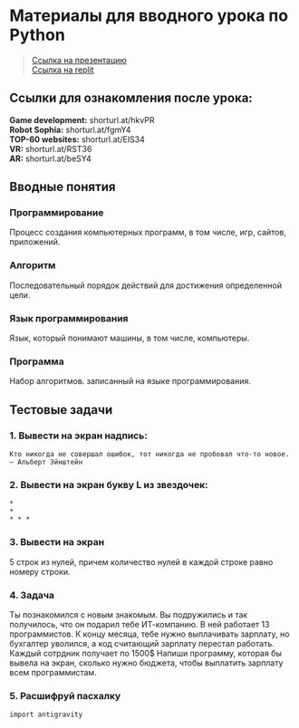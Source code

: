 
# Материалы для вводного урока по Python

> [Ссылка на презентацию](https://drive.google.com/file/d/1Xfu7KYWFj3KKDQYLOJeLfN5S-ec3EYE7/view?usp=sharing) <br>
> [Ссылка на replit](https://replit.com/~)

## Ссылки для ознакомления после урока:

**Game development:** shorturl.at/hkvPR <br>
**Robot Sophia:** shorturl.at/fgmY4 <br>
**TOP-60 websites:** shorturl.at/EIS34 <br>
**VR:** shorturl.at/RST36 <br>
**AR:** shorturl.at/beSY4 <br>

## Вводные понятия

### Программирование
Процесс создания компьютерных программ, в том числе, игр, сайтов, приложений.
### Алгоритм
Последовательный порядок действий для достижения определенной цели.
### Язык программирования
Язык, который понимают машины, в том числе, компьютеры.
### Программа
Набор алгоритмов. записанный на языке программирования.

## Тестовые задачи

### 1. Вывести на экран надпись: 
```
Кто никогда не совершал ошибок, тот никогда не пробовал что-то новое.
— Альберт Эйнштейн
```

### 2. Вывести на экран букву L из звездочек:
```
*
*
* * *
```

### 3. Вывести на экран 
5 строк из нулей, причем количество нулей в каждой строке равно номеру строки.

### 4. Задача
Ты познакомился с новым знакомым. Вы подружились и так получилось, что он подарил тебе ИТ-компанию. В ней работает 13 программистов. К концу месяца, тебе нужно выплачивать зарплату, но бухгалтер уволился, а код считающий зарплату перестал работать. Каждый сотрдник получает по 1500$
Напиши программу, которая бы вывела на экран, сколько нужно бюджета, чтобы выплатить зарплату всем программистам.

### 5. Расшифруй пасхалку
`import antigravity`
